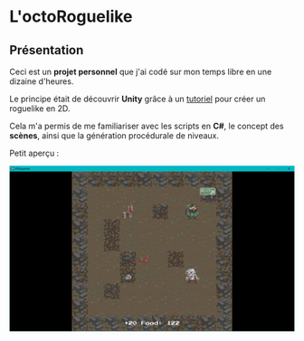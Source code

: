 # L'octoRoguelike

## Présentation

Ceci est un **projet personnel** que j'ai codé sur mon temps libre en une dizaine d'heures.

Le principe était de découvrir **Unity** grâce à un [tutoriel](https://unity3d.com/fr/learn/tutorials/projects/2d-roguelike-tutorial) pour créer un roguelike en 2D.

Cela m'a permis de me familiariser avec les scripts en **C#**, le concept des **scènes**, ainsi que la génération procédurale de niveaux.

Petit aperçu :

![Capture d'écran en jeu](2DRoguelike.PNG)